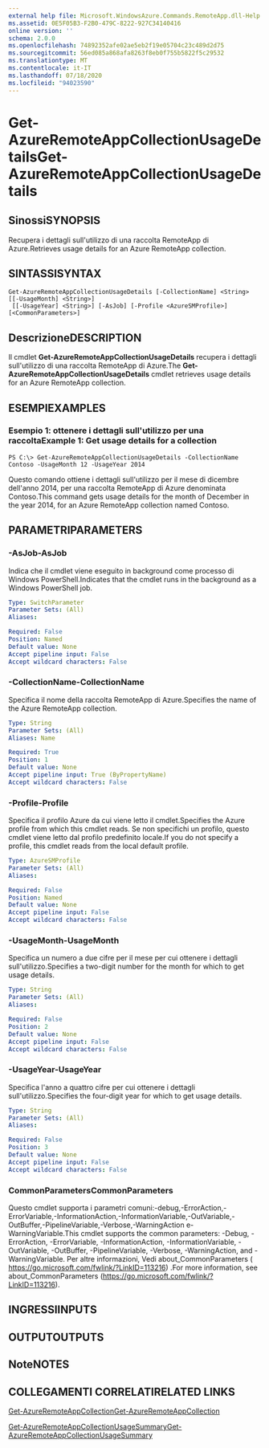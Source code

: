 ```yaml
---
external help file: Microsoft.WindowsAzure.Commands.RemoteApp.dll-Help.xml
ms.assetid: 0E5F05B3-F2B0-479C-8222-927C34140416
online version: ''
schema: 2.0.0
ms.openlocfilehash: 74892352afe02ae5eb2f19e05704c23c489d2d75
ms.sourcegitcommit: 56ed085a868afa8263f8eb0f755b5822f5c29532
ms.translationtype: MT
ms.contentlocale: it-IT
ms.lasthandoff: 07/18/2020
ms.locfileid: "94023590"
---
```

# <span data-ttu-id="7877a-101">Get-AzureRemoteAppCollectionUsageDetails</span><span class="sxs-lookup"><span data-stu-id="7877a-101">Get-AzureRemoteAppCollectionUsageDetails</span></span>

## <span data-ttu-id="7877a-102">Sinossi</span><span class="sxs-lookup"><span data-stu-id="7877a-102">SYNOPSIS</span></span>
<span data-ttu-id="7877a-103">Recupera i dettagli sull'utilizzo di una raccolta RemoteApp di Azure.</span><span class="sxs-lookup"><span data-stu-id="7877a-103">Retrieves usage details for an Azure RemoteApp collection.</span></span>

## <span data-ttu-id="7877a-104">SINTASSI</span><span class="sxs-lookup"><span data-stu-id="7877a-104">SYNTAX</span></span>

```
Get-AzureRemoteAppCollectionUsageDetails [-CollectionName] <String> [[-UsageMonth] <String>]
 [[-UsageYear] <String>] [-AsJob] [-Profile <AzureSMProfile>] [<CommonParameters>]
```

## <span data-ttu-id="7877a-105">Descrizione</span><span class="sxs-lookup"><span data-stu-id="7877a-105">DESCRIPTION</span></span>
<span data-ttu-id="7877a-106">Il cmdlet **Get-AzureRemoteAppCollectionUsageDetails** recupera i dettagli sull'utilizzo di una raccolta RemoteApp di Azure.</span><span class="sxs-lookup"><span data-stu-id="7877a-106">The **Get-AzureRemoteAppCollectionUsageDetails** cmdlet retrieves usage details for an Azure RemoteApp collection.</span></span>

## <span data-ttu-id="7877a-107">ESEMPI</span><span class="sxs-lookup"><span data-stu-id="7877a-107">EXAMPLES</span></span>

### <span data-ttu-id="7877a-108">Esempio 1: ottenere i dettagli sull'utilizzo per una raccolta</span><span class="sxs-lookup"><span data-stu-id="7877a-108">Example 1: Get usage details for a collection</span></span>
```
PS C:\> Get-AzureRemoteAppCollectionUsageDetails -CollectionName Contoso -UsageMonth 12 -UsageYear 2014
```

<span data-ttu-id="7877a-109">Questo comando ottiene i dettagli sull'utilizzo per il mese di dicembre dell'anno 2014, per una raccolta RemoteApp di Azure denominata Contoso.</span><span class="sxs-lookup"><span data-stu-id="7877a-109">This command gets usage details for the month of December in the year 2014, for an Azure RemoteApp collection named Contoso.</span></span>

## <span data-ttu-id="7877a-110">PARAMETRI</span><span class="sxs-lookup"><span data-stu-id="7877a-110">PARAMETERS</span></span>

### <span data-ttu-id="7877a-111">-AsJob</span><span class="sxs-lookup"><span data-stu-id="7877a-111">-AsJob</span></span>
<span data-ttu-id="7877a-112">Indica che il cmdlet viene eseguito in background come processo di Windows PowerShell.</span><span class="sxs-lookup"><span data-stu-id="7877a-112">Indicates that the cmdlet runs in the background as a Windows PowerShell job.</span></span>

```yaml
Type: SwitchParameter
Parameter Sets: (All)
Aliases: 

Required: False
Position: Named
Default value: None
Accept pipeline input: False
Accept wildcard characters: False
```

### <span data-ttu-id="7877a-113">-CollectionName</span><span class="sxs-lookup"><span data-stu-id="7877a-113">-CollectionName</span></span>
<span data-ttu-id="7877a-114">Specifica il nome della raccolta RemoteApp di Azure.</span><span class="sxs-lookup"><span data-stu-id="7877a-114">Specifies the name of the Azure RemoteApp collection.</span></span>

```yaml
Type: String
Parameter Sets: (All)
Aliases: Name

Required: True
Position: 1
Default value: None
Accept pipeline input: True (ByPropertyName)
Accept wildcard characters: False
```

### <span data-ttu-id="7877a-115">-Profile</span><span class="sxs-lookup"><span data-stu-id="7877a-115">-Profile</span></span>
<span data-ttu-id="7877a-116">Specifica il profilo Azure da cui viene letto il cmdlet.</span><span class="sxs-lookup"><span data-stu-id="7877a-116">Specifies the Azure profile from which this cmdlet reads.</span></span>
<span data-ttu-id="7877a-117">Se non specifichi un profilo, questo cmdlet viene letto dal profilo predefinito locale.</span><span class="sxs-lookup"><span data-stu-id="7877a-117">If you do not specify a profile, this cmdlet reads from the local default profile.</span></span>

```yaml
Type: AzureSMProfile
Parameter Sets: (All)
Aliases: 

Required: False
Position: Named
Default value: None
Accept pipeline input: False
Accept wildcard characters: False
```

### <span data-ttu-id="7877a-118">-UsageMonth</span><span class="sxs-lookup"><span data-stu-id="7877a-118">-UsageMonth</span></span>
<span data-ttu-id="7877a-119">Specifica un numero a due cifre per il mese per cui ottenere i dettagli sull'utilizzo.</span><span class="sxs-lookup"><span data-stu-id="7877a-119">Specifies a two-digit number for the month for which to get usage details.</span></span>

```yaml
Type: String
Parameter Sets: (All)
Aliases: 

Required: False
Position: 2
Default value: None
Accept pipeline input: False
Accept wildcard characters: False
```

### <span data-ttu-id="7877a-120">-UsageYear</span><span class="sxs-lookup"><span data-stu-id="7877a-120">-UsageYear</span></span>
<span data-ttu-id="7877a-121">Specifica l'anno a quattro cifre per cui ottenere i dettagli sull'utilizzo.</span><span class="sxs-lookup"><span data-stu-id="7877a-121">Specifies the four-digit year for which to get usage details.</span></span>

```yaml
Type: String
Parameter Sets: (All)
Aliases: 

Required: False
Position: 3
Default value: None
Accept pipeline input: False
Accept wildcard characters: False
```

### <span data-ttu-id="7877a-122">CommonParameters</span><span class="sxs-lookup"><span data-stu-id="7877a-122">CommonParameters</span></span>
<span data-ttu-id="7877a-123">Questo cmdlet supporta i parametri comuni:-debug,-ErrorAction,-ErrorVariable,-InformationAction,-InformationVariable,-OutVariable,-OutBuffer,-PipelineVariable,-Verbose,-WarningAction e-WarningVariable.</span><span class="sxs-lookup"><span data-stu-id="7877a-123">This cmdlet supports the common parameters: -Debug, -ErrorAction, -ErrorVariable, -InformationAction, -InformationVariable, -OutVariable, -OutBuffer, -PipelineVariable, -Verbose, -WarningAction, and -WarningVariable.</span></span> <span data-ttu-id="7877a-124">Per altre informazioni, Vedi about_CommonParameters ( https://go.microsoft.com/fwlink/?LinkID=113216) .</span><span class="sxs-lookup"><span data-stu-id="7877a-124">For more information, see about_CommonParameters (https://go.microsoft.com/fwlink/?LinkID=113216).</span></span>

## <span data-ttu-id="7877a-125">INGRESSI</span><span class="sxs-lookup"><span data-stu-id="7877a-125">INPUTS</span></span>

## <span data-ttu-id="7877a-126">OUTPUT</span><span class="sxs-lookup"><span data-stu-id="7877a-126">OUTPUTS</span></span>

## <span data-ttu-id="7877a-127">Note</span><span class="sxs-lookup"><span data-stu-id="7877a-127">NOTES</span></span>

## <span data-ttu-id="7877a-128">COLLEGAMENTI CORRELATI</span><span class="sxs-lookup"><span data-stu-id="7877a-128">RELATED LINKS</span></span>

[<span data-ttu-id="7877a-129">Get-AzureRemoteAppCollection</span><span class="sxs-lookup"><span data-stu-id="7877a-129">Get-AzureRemoteAppCollection</span></span>](./Get-AzureRemoteAppCollection.md)

[<span data-ttu-id="7877a-130">Get-AzureRemoteAppCollectionUsageSummary</span><span class="sxs-lookup"><span data-stu-id="7877a-130">Get-AzureRemoteAppCollectionUsageSummary</span></span>](./Get-AzureRemoteAppCollectionUsageSummary.md)


